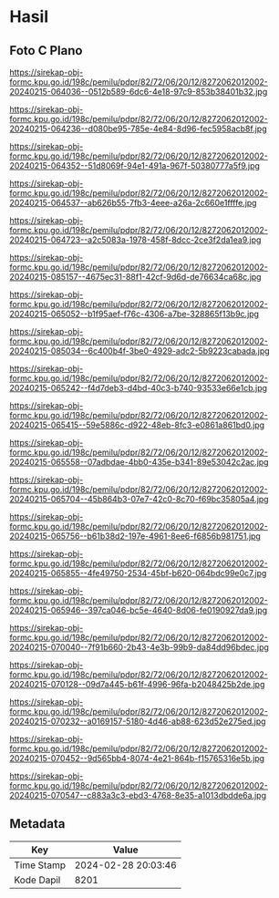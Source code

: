 # Hasil

## Foto C Plano

https://sirekap-obj-formc.kpu.go.id/198c/pemilu/pdpr/82/72/06/20/12/8272062012002-20240215-064036--0512b589-6dc6-4e18-97c9-853b38401b32.jpg

https://sirekap-obj-formc.kpu.go.id/198c/pemilu/pdpr/82/72/06/20/12/8272062012002-20240215-064236--d080be95-785e-4e84-8d96-fec5958acb8f.jpg

https://sirekap-obj-formc.kpu.go.id/198c/pemilu/pdpr/82/72/06/20/12/8272062012002-20240215-064352--51d8069f-94e1-491a-967f-50380777a5f9.jpg

https://sirekap-obj-formc.kpu.go.id/198c/pemilu/pdpr/82/72/06/20/12/8272062012002-20240215-064537--ab626b55-7fb3-4eee-a26a-2c660e1ffffe.jpg

https://sirekap-obj-formc.kpu.go.id/198c/pemilu/pdpr/82/72/06/20/12/8272062012002-20240215-064723--a2c5083a-1978-458f-8dcc-2ce3f2da1ea9.jpg

https://sirekap-obj-formc.kpu.go.id/198c/pemilu/pdpr/82/72/06/20/12/8272062012002-20240215-085157--4675ec31-88f1-42cf-9d6d-de76634ca68c.jpg

https://sirekap-obj-formc.kpu.go.id/198c/pemilu/pdpr/82/72/06/20/12/8272062012002-20240215-065052--b1f95aef-f76c-4306-a7be-328865f13b9c.jpg

https://sirekap-obj-formc.kpu.go.id/198c/pemilu/pdpr/82/72/06/20/12/8272062012002-20240215-085034--6c400b4f-3be0-4929-adc2-5b9223cabada.jpg

https://sirekap-obj-formc.kpu.go.id/198c/pemilu/pdpr/82/72/06/20/12/8272062012002-20240215-065242--f4d7deb3-d4bd-40c3-b740-93533e66e1cb.jpg

https://sirekap-obj-formc.kpu.go.id/198c/pemilu/pdpr/82/72/06/20/12/8272062012002-20240215-065415--59e5886c-d922-48eb-8fc3-e0861a861bd0.jpg

https://sirekap-obj-formc.kpu.go.id/198c/pemilu/pdpr/82/72/06/20/12/8272062012002-20240215-065558--07adbdae-4bb0-435e-b341-89e53042c2ac.jpg

https://sirekap-obj-formc.kpu.go.id/198c/pemilu/pdpr/82/72/06/20/12/8272062012002-20240215-065704--45b864b3-07e7-42c0-8c70-f69bc35805a4.jpg

https://sirekap-obj-formc.kpu.go.id/198c/pemilu/pdpr/82/72/06/20/12/8272062012002-20240215-065756--b61b38d2-197e-4961-8ee6-f6856b981751.jpg

https://sirekap-obj-formc.kpu.go.id/198c/pemilu/pdpr/82/72/06/20/12/8272062012002-20240215-065855--4fe49750-2534-45bf-b620-064bdc99e0c7.jpg

https://sirekap-obj-formc.kpu.go.id/198c/pemilu/pdpr/82/72/06/20/12/8272062012002-20240215-065946--397ca046-bc5e-4640-8d06-fe0190927da9.jpg

https://sirekap-obj-formc.kpu.go.id/198c/pemilu/pdpr/82/72/06/20/12/8272062012002-20240215-070040--7f91b660-2b43-4e3b-99b9-da84dd96bdec.jpg

https://sirekap-obj-formc.kpu.go.id/198c/pemilu/pdpr/82/72/06/20/12/8272062012002-20240215-070128--09d7a445-b61f-4996-96fa-b2048425b2de.jpg

https://sirekap-obj-formc.kpu.go.id/198c/pemilu/pdpr/82/72/06/20/12/8272062012002-20240215-070232--a0169157-5180-4d46-ab88-623d52e275ed.jpg

https://sirekap-obj-formc.kpu.go.id/198c/pemilu/pdpr/82/72/06/20/12/8272062012002-20240215-070452--9d565bb4-8074-4e21-864b-f15765316e5b.jpg

https://sirekap-obj-formc.kpu.go.id/198c/pemilu/pdpr/82/72/06/20/12/8272062012002-20240215-070547--c883a3c3-ebd3-4768-8e35-a1013dbdde6a.jpg


## Metadata

| Key        | Value               |
| ---------- | ------------------- |
| Time Stamp | 2024-02-28 20:03:46 |
| Kode Dapil | 8201                |



